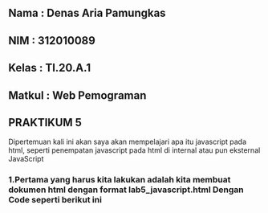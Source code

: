 ## Nama     : Denas Aria Pamungkas
## NIM      : 312010089
## Kelas    : TI.20.A.1
## Matkul   : Web Pemograman
## PRAKTIKUM 5

Dipertemuan kali ini akan saya akan mempelajari apa itu javascript pada html, seperti penempatan javascript pada html di internal atau pun eksternal JavaScript

### 1.Pertama yang harus kita lakukan adalah kita membuat dokumen html dengan format lab5_javascript.html Dengan Code seperti berikut ini